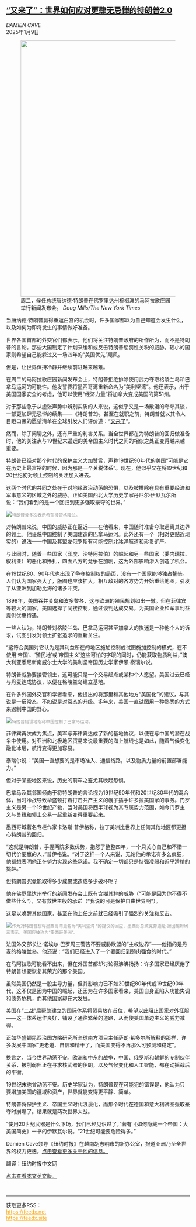 <!--1736491022000-->
[“又来了”：世界如何应对更肆无忌惮的特朗普2.0](https://cn.nytimes.com/world/20250109/trump-greenland-panama/)
------

<address>DAMIEN CAVE</address><time pudate="2025-01-10 02:24:53" datetime="2025-01-10 02:24:53">2025年1月9日</time><figure><img src="https://images.weserv.nl/?url=static01.nyt.com/images/2025/01/08/multimedia/08gulf-trump-1-qcvm/08gulf-trump-1-qcvm-master1050.jpg" width="1050" height="700"><figcaption>周二，候任总统唐纳德·特朗普在佛罗里达州棕榈滩的马阿拉歌庄园举行新闻发布会。 <cite>Doug Mills/The New York Times</cite></figcaption></figure><section><p>当唐纳德·特朗普赢得重返白宫的机会时，许多国家都以为自己知道会发生什么，以及如何为即将发生的事情做好准备。</p><p>世界各国首都的外交官们都表示，他们将关注特朗普政府的所作所为，而不是特朗普的言论。那些大国制定了计划来缓和或反击特朗普惩罚性关税的威胁。较小的国家则希望自己能躲过又一场四年的“美国优先”飓风。</p><p>但是，让世界保持冷静并继续前进越来越难。</p><p>在周二的马阿拉歌庄园新闻发布会上，特朗普拒绝排除使用武力夺取格陵兰岛和巴拿马运河的可能性。他发誓要将墨西哥湾重新命名为“美利坚湾”。他还表示，出于美国国家安全的考虑，他可以使用“经济力量”将加拿大变成美国的第51州。</p><p>对于那些急于从虚张声势中辨别实质的人来说，这似乎又是一场散漫的夸夸其谈，一部更加肆无忌惮的续集——《特朗普2》。甚至在就职之前，特朗普就以其令人目瞪口呆的愿望清单在全球引发人们评价道：“<a rel="noopener noreferrer" target="_blank" href="https://www.crikey.com.au/2025/01/08/donald-trump-military-force-greenland-panama/">又来了</a>”。</p><p>然而，除了闲聊之外，还有严重的利害关系。当全世界都在为特朗普的回归做准备时，他的关注点与19世纪末遥远的美帝国主义时代之间的相似之处正变得越来越重要。</p><p>特朗普已经对那个时代的保护主义大加赞赏，声称19世纪90年代的美国“可能是它在历史上最富裕的时候，因为那是一个关税体系”。现在，他似乎又在将19世纪和20世纪初对领土控制的关注加入进去。</p><p>这两个时代的共同之处在于对地缘政治动荡的恐惧，以及被排除在具有重要经济和军事意义的区域之外的威胁。正如美国西北大学历史学家丹尼尔·伊默瓦尔所说：“我们看到的是一个回归到更多强取豪夺的世界。”</p><p><img src="https://images.weserv.nl/?url=static01.nyt.com/images/2025/01/08/multimedia/08gulf-trump-2-cplm/08gulf-trump-2-cplm-master1050.jpg"><small style="color: #999;">特朗普曾多次表示希望接管格陵兰。</small></p><p>对特朗普来说，中国的威胁正在逼近——在他看来，中国随时准备夺取远离其边界的领土。他诬蔑中国控制了美国建造的巴拿马运河。此外还有一个（相对更贴近现实的）说法——中国及其盟友俄罗斯有可能控制北冰洋航道和珍贵矿产。</p><p>与此同时，随着一些国家（印度、沙特阿拉伯）的崛起和另一些国家（委内瑞拉、叙利亚）的恶化和挣扎，四面八方的竞争在加剧，这为外部影响渗入创造了机会。</p><p>在19世纪80、90年代也出现了争夺控制权的局面，没有一个国家能够独占鳌头。人们认为国家强大了，版图也应该扩大，相互敌对的各方势力开始重绘地图，引发了从亚洲到加勒比海的诸多冲突。</p><p>1898年，美国吞并关岛和波多黎各，这与欧洲的殖民规划如出一辙。但在菲律宾等较大的国家，美国选择了间接控制，通过谈判达成交易，为美国企业和军事利益提供优惠待遇。</p><p>一些人认为，特朗普对格陵兰岛、巴拿马运河甚至加拿大的执迷是一种他个人的诉求，试图引发对领土扩张追求的重新关注。</p><p>“这符合美国对它认为是其利益所在的地区施加控制或试图施加控制的模式，在不使用‘帝国’、‘殖民地’或‘帝国主义’这些可怕的字眼的同时，仍能获取物质利益，”澳大利亚悉尼新南威尔士大学的美利坚帝国历史学家伊恩·泰瑞尔说。</p><p>特朗普威胁要接管领土，这可能只是一个交易起点或某种个人愿望。美国过去已经与丹麦达成协议，以便在格陵兰岛建立基地。</p><p>在许多外国外交官和学者看来，他提出的将那里和其他地方“美国化”的建议，与其说是一反常态，不如说是对常态的升级。多年来，美国一直试图用一种熟悉的方式来遏制中国的野心。</p><p><img src="https://images.weserv.nl/?url=static01.nyt.com/images/2025/01/08/multimedia/08gulf-trump-3-gqpm/08gulf-trump-3-gqpm-master1050.jpg"><small style="color: #999;">特朗普错误地指称中国控制了巴拿马运河。</small></p><p>菲律宾再次成为焦点，美军与菲律宾达成了新的基地协议，以便在与中国的潜在战争中使用。对亚洲和北极地区贸易来说最重要的海上航线也是如此，随着气候变化融化冰层，航行变得更加容易。</p><p>泰瑞尔说：“美国一直想要的是市场准入、通信线路，以及物质力量的前置部署能力。”</p><p>但对于某些地区来说，历史的前车之鉴尤其唤起恐惧。</p><p>巴拿马及其邻国倾向于将特朗普的言论视为19世纪90年代和20世纪80年代的混合体，当时冷战导致华盛顿打着打击共产主义的幌子插手许多拉美国家的事务。门罗主义是另一个19世纪产物，当时美国将西半球视为其专属势力范围，如今门罗主义与关税和领土交易一起重新变得重要起来。</p><p>墨西哥城著名专栏作家卡洛斯·普伊格称，拉丁美洲比世界上任何其他地区都更担心特朗普的回归。</p><p>“这就是特朗普，手握两院多数优势，抱怨了整整四年，一个只关心自己和不惜一切代价要赢的人，”普伊格说。“对于这样一个人来说，无论他的承诺有多么疯狂，他都想表明他正在努力实现这些承诺。我不确定一切都只是恃强凌弱和近乎滑稽的挑衅。”</p><p>但特朗普究竟能取得多少成果或造成多少破坏呢？</p><p>他在佛罗里达州举行的新闻发布会上既有含糊其辞的威胁（“可能是因为你不得不做些什么”），又有救世主般的承诺（“我说的可是保护自由世界啊”）。</p><p>这足以唤醒其他国家，甚至在他上任之前就已经吸引了强烈的关注和反击。</p><p><img src="https://images.weserv.nl/?url=static01.nyt.com/images/2025/01/08/multimedia/08gulf-trump-4-vgmz/08gulf-trump-4-vgmz-master1050.jpg"><small style="color: #999;">作为对特朗普想将墨西哥湾更名为“美利坚湾 ”的提议的回应，墨西哥总统克劳迪娅·谢因鲍姆周三表示，美国应被称为“墨西哥美洲”。</small></p><p>法国外交部长让·诺埃尔·巴罗周三警告不要威胁欧盟的“主权边界”——他指的是丹麦的格陵兰岛。他还说：“我们已经进入了一个要回归到弱肉强食的时代。”</p><p>在马阿拉歌可能看不出来，但在外国首都却讨论得沸沸扬扬：许多国家已经厌倦了特朗普想要恢复其荣光的那个美国。</p><p>虽然美国仍然是一股主导力量，但其影响力已不如20世纪80年代或19世纪90年代，这不仅是因为中国的崛起，还因为在许多国家看来，美国自身正陷入功能失调和债务危机，而其他国家却在大发展。</p><p>美国在“二战”后帮助建立的国际体系将贸易放在首位，希望以此阻止国家对外征服——这一体系运作良好，铺设了通往繁荣的道路，从而使美国单边主义的威力减弱。</p><p>正如华盛顿昆西治国方略研究所全球南方项目主任萨朗·希多尔所解释的那样，许多发展中国家“更老道、自信和精干了，而美国变得不再那么可预测和稳定”。</p><p>换言之，当今世界动荡不安。欧洲和中东的战争，中国、俄罗斯和朝鲜的专制伙伴关系，被削弱但正在寻求核武器的伊朗，以及气候变化和人工智能，都在动摇战后的平衡。</p><p>19世纪末也曾动荡不安。历史学家认为，特朗普现在可能犯的错误是，他认为只要增加美国的疆域和资产，世界就能变得更平静、简单。</p><p>特朗普将保护主义、帝国主义时代浪漫化，而那个时代在德国和意大利试图强取豪夺时崩塌了。结果就是两次世界大战。</p><p>“使用20世纪武器是什么下场，我们已经见识过了，”著有《如何隐藏一个帝国：大美国简史》一书的伊默瓦尔说。“21世纪可能要危险得多。”</p></section><footer><p>Damien Cave领导《纽约时报》在越南胡志明市的新办公室，报道亚洲乃至全世界的权力更迭。<a rel="nofollow" target="_blank" href="https://www.nytimes.com/by/damien-cave">点击查看更多关于他的信息。</a></p><p>翻译：纽约时报中文网</p><p><a rel="nofollow" target="_blank" href="https://www.nytimes.com/2025/01/08/world/asia/trump-greenland-panama.html">点击查看本文英文版。</a></p></footer><br><hr><div>获取更多RSS：<br><a href="https://feedx.net" style="color:orange" target="_blank">https://feedx.net</a> <br><a href="https://feedx.site" style="color:orange" target="_blank">https://feedx.site</a><br></div>
